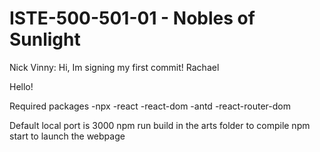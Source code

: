 # ISTE-500-501-01 - Nobles of Sunlight

Nick
Vinny: Hi, Im signing my first commit!
Rachael 

Hello!

Required packages
-npx
-react
-react-dom
-antd
-react-router-dom

Default local port is 3000
npm run build in the arts folder to compile
npm start to launch the webpage
